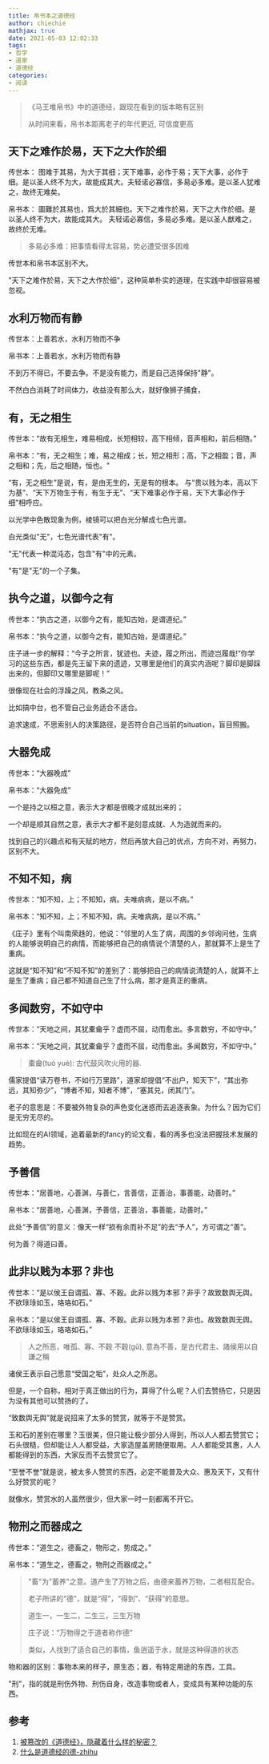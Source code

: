 ```yaml
---
title: 帛书本之道德经
author: chiechie
mathjax: true
date: 2021-05-03 12:02:33
tags: 
- 哲学
- 道家 
- 道德经
categories:
- 阅读
---
```


> 《马王堆帛书》中的道德经，跟现在看到的版本略有区别
> 
> 从时间来看，帛书本距离老子的年代更近, 可信度更高

## 天下之难作於易，天下之大作於细

传世本： 图难于其易，为大于其细；天下难事，必作于易；天下大事，必作于细。是以圣人终不为大，故能成其大。夫轻诺必寡信，多易必多难。是以圣人犹难之，故终无难矣。

帛书本： 圖難於其易也，爲大於其細也。天下之难作於易，天下之大作於细。是以圣人终不为大，故能成其大。 夫轻诺必寡信，多易必多难。是以圣人猷难之，故终於无难。

> 多易必多难：把事情看得太容易，势必遭受很多困难

传世本和帛书本区别不大。

"天下之难作於易，天下之大作於细"，这种简单朴实的道理，在实践中却很容易被忽视。

## 水利万物而有静

传世本：上善若水，水利万物而不争

帛书本：上善若水，水利万物而有静


不到万不得已，不要去争。不是没有能力，而是自己选择保持"静"。

不然白白消耗了时间体力，收益没有那么大，就好像狮子捕食，


## 有，无之相生

传世本：“故有无相生，难易相成，长短相较，高下相倾，音声相和，前后相随。”

帛书本：“有，无之相生；难，易之相成；长，短之相形；高，下之相盈；音，声之相和；先，后之相随，恒也。"

“有，无之相生”是说，有，是由无生的，无是有的根本。 与“贵以贱为本，高以下为基”、“天下万物生于有，有生于无”、“天下难事必作于易，天下大事必作于细”相呼应。

以光学中色散现象为例，棱镜可以把白光分解成七色光谱。

白光类似"无"，七色光谱代表"有"。

"无"代表一种混沌态，包含"有"中的元素。

"有"是"无"的一个子集。

## 执今之道，以御今之有

传世本：“执古之道，以御今之有，能知古始，是谓道纪。”

帛书本：“执今之道，以御今之有，能知古始，是谓道纪。”


庄子进一步的解释：“今子之所言，犹迹也。夫迹，履之所出，而迹岂履哉!”你学习的这些东西，都是先王留下来的遗迹，又哪里是他们的真实内涵呢？脚印是脚踩出来的，但脚印又哪里是脚呢！”

很像现在社会的浮躁之风，教条之风。

比如搞中台，也不管自己业务适合不适合。

追求速成，不思索别人的决策路径，是否符合自己当前的situation，盲目照搬。


## 大器免成

传世本：“大器晚成”

帛书本：“大器免成”

一个是持之以桓之意，表示大才都是很晚才成就出来的；

一个却是顺其自然之意，表示大才都不是刻意成就、人为造就而来的。

找到自己的兴趣点和有天赋的地方，然后再放大自己的优点，方向不对，再努力，区别不大。


## 不知不知，病


传世本：“知不知，上；不知知，病。夫唯病病，是以不病。”

帛书本：“知不知，上；不知不知，病。夫唯病病，是以不病。”

《庄子》里有个叫南荣趎的，他说：“邻里的人生了病，周围的乡邻询问他，生病的人能够说明自己的病情，而能够把自己的病情说个清楚的人，那就算不上是生了重病。

这就是“知不知”和“不知不知”的差别了：能够把自己的病情说清楚的人，就算不上是生了重病；自己都不知道自己生了什么病，那才是真正的重病。



## 多闻数穷，不如守中

传世本：“天地之间，其犹橐龠乎？虚而不屈，动而愈出。多言数穷，不如守中。”

帛书本：“天地之间，其犹橐龠乎？虚而不屈，动而愈出。多闻数穷，不如守中。”

> 橐龠(tuó yuè): 古代鼓风吹火用的器.

儒家提倡“读万卷书，不如行万里路”，道家却提倡“不出户，知天下”，“其出弥远，其知弥少”，“博者不知，知者不博”，“塞其兑，闭其门”。

老子的意思是：不要被外物复杂的声色变化迷惑而去追逐表象。为什么？因为它们是无穷无尽的。

比如现在的AI领域，追着最新的fancy的论文看，看的再多也没法把握技术发展的趋势。


## 予善信

传世本：“居善地，心善渊，与善仁，言善信，正善治，事善能，动善时。”

帛书本：“居善地，心善渊，予善信，正善治，事善能，动善时。”

此处“予善信”的意义：像天一样“损有余而补不足”的去“予人”，方可谓之“善”。

何为善？得道曰善。

## 此非以贱为本邪？非也

传世本：“是以侯王自谓孤、寡、不穀。此非以贱为本邪？非乎？故致数舆无舆。不欲琭琭如玉，珞珞如石。”

帛书本：“是以侯王自谓孤、寡、不穀。此非以贱为本邪？非也。故致数舆无舆。不欲琭琭如玉，珞珞如石。”

> 人之所恶，唯孤、寡、不穀
> 不穀(gǔ), 意為不善，是古代君主、諸侯用以自謙之稱

诸侯王表示自己愿意“受国之垢”，处众人之所恶。

但是，一个自称，相对于真正做出的行为，算得了什么呢？人们去赞扬它，只是因为没有其他可以赞扬的了。

“致数舆无舆”就是说招来了太多的赞赏，就等于不是赞赏。

玉和石的差别在哪里？玉很美，但只能让极少部分人得到，所以人人都去赞赏它；石头很糙，但却能让人人都受益，大家造屋盖房随便取用。人人都能受其惠，人人都能得到的东西，大家反而不去赞赏它了。

“至誉不誉”就是说，被太多人赞赏的东西，必定不能普及大众、惠及天下，又有什么好赞赏的呢？

就像水，赞赏水的人虽然很少，但大家一时一刻都离不开它。


## 物刑之而器成之

传世本：“道生之，德畜之，物形之，势成之。”

帛书本：“道生之，德畜之，物刑之而器成之。”

> "畜"为"蓄养"之意。道产生了万物之后，由德来蓄养万物，二者相互配合。
> 
> 老子所讲的“德”，就是“得”，“得到”、“获得”的意思。
> 
> 道生一，一生二，二生三，三生万物
> 
> 庄子说：“万物得之于道者称作德”
> 
> 类似，人找到了适合自己的事情，鱼逍遥于水，就是这种得道的状态

物和器的区别：事物本来的样子，原生态；器，有特定用途的东西，工具。

"刑"，指的就是刑伤外物、刑伤自身，改造事物或者人，变成具有某种功能的东西。




## 参考

1. [被篡改的《道德经》，隐藏着什么样的秘密？](https://zhuanlan.zhihu.com/p/27793711)
2. [什么是道德经的德-zhihu](https://zhuanlan.zhihu.com/p/34966722)
